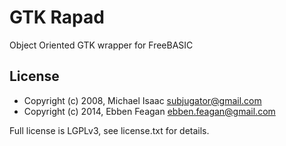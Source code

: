 # GTK Rapad
Object Oriented GTK wrapper for FreeBASIC

## License
* Copyright (c) 2008, Michael Isaac <subjugator@gmail.com>
* Copyright (c) 2014, Ebben Feagan <ebben.feagan@gmail.com>

Full license is LGPLv3, see license.txt for details.
